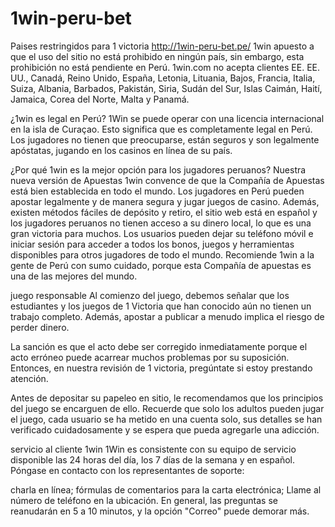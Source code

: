 # 1win-peru-bet
Paises restringidos para 1 victoria http://1win-peru-bet.pe/
1win apuesto a que el uso del sitio no está prohibido en ningún país, sin embargo, esta prohibición no está pendiente en Perú. 1win.com no acepta clientes EE. EE. UU., Canadá, Reino Unido, España, Letonia, Lituania, Bajos, Francia, Italia, Suiza, Albania, Barbados, Pakistán, Siria, Sudán del Sur, Islas Caimán, Haití, Jamaica, Corea del Norte, Malta y Panamá.

¿1win es legal en Perú?
1Win se puede operar con una licencia internacional en la isla de Curaçao. Esto significa que es completamente legal en Perú. Los jugadores no tienen que preocuparse, están seguros y son legalmente apóstatas, jugando en los casinos en línea de su país.

¿Por qué 1win es la mejor opción para los jugadores peruanos?
Nuestra nueva versión de Apuestas 1win convence de que la Compañía de Apuestas está bien establecida en todo el mundo. Los jugadores en Perú pueden apostar legalmente y de manera segura y jugar juegos de casino. Además, existen métodos fáciles de depósito y retiro, el sitio web está en español y los jugadores peruanos no tienen acceso a su dinero local, lo que es una gran victoria para muchos. Los usuarios pueden dejar su teléfono móvil e iniciar sesión para acceder a todos los bonos, juegos y herramientas disponibles para otros jugadores de todo el mundo. Recomiende 1win a la gente de Perú con sumo cuidado, porque esta Compañía de apuestas es una de las mejores del mundo.

juego responsable
Al comienzo del juego, debemos señalar que los estudiantes y los juegos de 1 Victoria que han conocido aún no tienen un trabajo completo. Además, apostar a publicar a menudo implica el riesgo de perder dinero.

La sanción es que el acto debe ser corregido inmediatamente porque el acto erróneo puede acarrear muchos problemas por su suposición. Entonces, en nuestra revisión de 1 victoria, pregúntate si estoy prestando atención.

Antes de depositar su papeleo en sitio, le recomendamos que los principios del juego se encarguen de ello. Recuerde que solo los adultos pueden jugar el juego, cada usuario se ha metido en una cuenta solo, sus detalles se han verificado cuidadosamente y se espera que pueda agregarle una adicción.

servicio al cliente 1win
1Win es consistente con su equipo de servicio disponible las 24 horas del día, los 7 días de la semana y en español. Póngase en contacto con los representantes de soporte:

charla en línea;
fórmulas de comentarios para la carta electrónica;
Llame al número de teléfono en la ubicación.
En general, las preguntas se reanudarán en 5 a 10 minutos, y la opción "Correo" puede demorar más.

